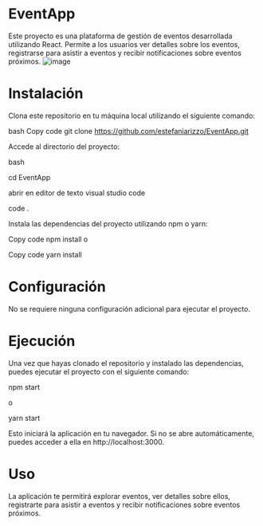 # EventApp
Este proyecto es una plataforma de gestión de eventos desarrollada utilizando React. Permite a los usuarios ver detalles sobre los eventos, registrarse para asistir a eventos y recibir notificaciones sobre eventos próximos.
![image](https://github.com/estefaniarizzo/EventApp/assets/72713520/9f9d8a36-8824-441d-8513-bd14d4330d0d)


# Instalación
Clona este repositorio en tu máquina local utilizando el siguiente comando:

bash
Copy code
git clone https://github.com/estefaniarizzo/EventApp.git

Accede al directorio del proyecto:

bash

cd EventApp

abrir en editor de texto visual studio code

code .

Instala las dependencias del proyecto utilizando npm o yarn:

Copy code
npm install
o

Copy code
yarn install
# Configuración
No se requiere ninguna configuración adicional para ejecutar el proyecto.

# Ejecución
Una vez que hayas clonado el repositorio y instalado las dependencias, puedes ejecutar el proyecto con el siguiente comando:


npm start

o

yarn start

Esto iniciará la aplicación en tu navegador. Si no se abre automáticamente, puedes acceder a ella en http://localhost:3000.

# Uso
La aplicación te permitirá explorar eventos, ver detalles sobre ellos, registrarte para asistir a eventos y recibir notificaciones sobre eventos próximos.
